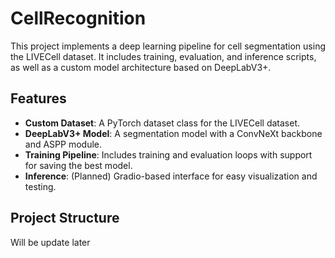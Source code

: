# CellRecognition

This project implements a deep learning pipeline for cell segmentation using the LIVECell dataset. It includes training, evaluation, and inference scripts, as well as a custom model architecture based on DeepLabV3+.

## Features

- **Custom Dataset**: A PyTorch dataset class for the LIVECell dataset.
- **DeepLabV3+ Model**: A segmentation model with a ConvNeXt backbone and ASPP module.
- **Training Pipeline**: Includes training and evaluation loops with support for saving the best model.
- **Inference**: (Planned) Gradio-based interface for easy visualization and testing.

## Project Structure

Will be update later

